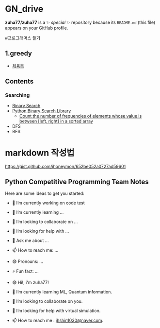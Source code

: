 # GN_drive

**zuha77/zuha77** is a ✨ _special_ ✨ repository because its `README.md` (this file) appears on your GitHub profile.

#프로그래머스 풀기

## 1.greedy
* [체육복](체육복.py)


## Contents

### Searching

* [Binary Search](/Searching/binary_search.py)
* [Python Binary Search Library](/Searching/python_binary_search_library.py)
    * [Count the number of frequencies of elements whose value is between \[left, right\] in a sorted array](/Searching/count_the_number_of_frequencies_in_a_sorted_array.py)
* DFS
* BFS


# markdown 작성법
https://gist.github.com/ihoneymon/652be052a0727ad59601
## Python Competitive Programming Team Notes

Here are some ideas to get you started:

- 🔭 I’m currently working on code test
- 🌱 I’m currently learning ...
- 👯 I’m looking to collaborate on ...
- 🤔 I’m looking for help with ...
- 💬 Ask me about ...
- 📫 How to reach me: ...
- 😄 Pronouns: ...
- ⚡ Fun fact: ...

- 😄 Hi!, i'm zuha77!
- 🌱 I’m currently learning ML, Quantum information.
- 👯 I’m looking to collaborate on you.
- 🤔 I’m looking for help with virtual simulation.
- 📫 How to reach me : jhshin1030@naver.com.

<!--
**zuha77/zuha77** is a ✨ _special_ ✨ repository because its `README.md` (this file) appears on your GitHub profile.

Here are some ideas to get you started:

🔭 I’m currently working on code test
- 🌱 I’m currently learning ...
- 👯 I’m looking to collaborate on ...
- 🤔 I’m looking for help with ...
- 💬 Ask me about ...
- 📫 How to reach me: ...
- 😄 Pronouns: ...
- ⚡ Fun fact: ...

###🔭 I’m currently working on coding test 👋

# markdown 작성법
https://gist.github.com/ihoneymon/652be052a0727ad59601
## Python Competitive Programming Team Notes

* This repository is a python library for PS(Problem-Solving) Competition.
* When you need an implementation of a specific algorithm, please let me know.
* 알고리즘 대회를 위한 파이썬 (Python) 소스코드 저장소입니다.
C:\Users\jhshi\OneDrive\문서\GitHub\zuha77\3_DFS&BFS.ipynb
## Contents

### Sorting
* [intro](intro.py)


### 1. greedy
* [greeeeddd section](greeed.py)

### Searching

* [Binary Search](/Searching/binary_search.py)
* [Python Binary Search Library](/Searching/python_binary_search_library.py)
    * [Count the number of frequencies of elements whose value is between \[left, right\] in a sorted array](/Searching/count_the_number_of_frequencies_in_a_sorted_array.py)
* DFS
* BFS

-->
